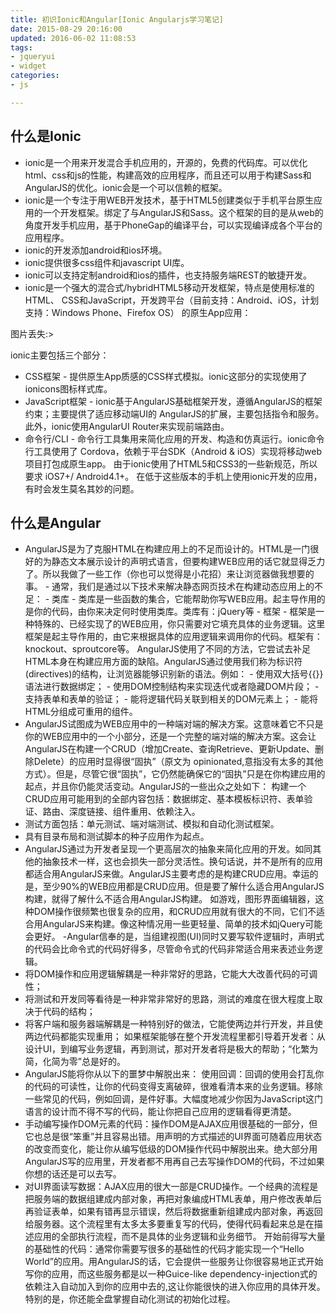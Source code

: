 ```yaml
---
title: 初识Ionic和Angular[Ionic Angularjs学习笔记]
date: 2015-08-29 20:16:00
updated: 2016-06-02 11:08:53
tags: 
- jqueryui
- widget
categories: 
- js

---
```

## 什么是Ionic

   - ionic是一个用来开发混合手机应用的，开源的，免费的代码库。可以优化html、css和js的性能，构建高效的应用程序，而且还可以用于构建Sass和AngularJS的优化。ionic会是一个可以信赖的框架。
   - ionic是一个专注于用WEB开发技术，基于HTML5创建类似于手机平台原生应用的一个开发框架。绑定了与AngularJS和Sass。这个框架的目的是从web的角度开发手机应用，基于PhoneGap的编译平台，可以实现编译成各个平台的应用程序。
   - ionic的开发添加android和ios环境。
   - ionic提供很多css组件和javascript UI库。
   - ionic可以支持定制android和ios的插件，也支持服务端REST的敏捷开发。
 - ionic是一个强大的混合式/hybridHTML5移动开发框架，特点是使用标准的HTML、 CSS和JavaScript，开发跨平台（目前支持：Android、iOS，计划支持：Windows Phone、Firefox OS） 的原生App应用：


<!--more-->

图片丢失:>

ionic主要包括三个部分：
- CSS框架 - 提供原生App质感的CSS样式模拟。ionic这部分的实现使用了ionicons图标样式库。
- JavaScript框架 - ionic基于AngularJS基础框架开发，遵循AngularJS的框架约束；主要提供了适应移动端UI的 AngularJS的扩展，主要包括指令和服务。此外，ionic使用AngularUI Router来实现前端路由。
- 命令行/CLI - 命令行工具集用来简化应用的开发、构造和仿真运行。ionic命令行工具使用了 Cordova，依赖于平台SDK（Android & iOS）实现将移动web项目打包成原生app。
由于ionic使用了HTML5和CSS3的一些新规范，所以要求 iOS7+/ Android4.1+。 在低于这些版本的手机上使用ionic开发的应用，有时会发生莫名其妙的问题。

## 什么是Angular
   - AngularJS是为了克服HTML在构建应用上的不足而设计的。HTML是一门很好的为静态文本展示设计的声明式语言，但要构建WEB应用的话它就显得乏力了。所以我做了一些工作（你也可以觉得是小花招）来让浏览器做我想要的事。
    - 通常，我们是通过以下技术来解决静态网页技术在构建动态应用上的不足：
    -  类库 - 类库是一些函数的集合，它能帮助你写WEB应用。起主导作用的是你的代码，由你来决定何时使用类库。类库有：jQuery等
    - 框架 - 框架是一种特殊的、已经实现了的WEB应用，你只需要对它填充具体的业务逻辑。这里框架是起主导作用的，由它来根据具体的应用逻辑来调用你的代码。框架有：knockout、sproutcore等。
AngularJS使用了不同的方法，它尝试去补足HTML本身在构建应用方面的缺陷。AngularJS通过使用我们称为标识符(directives)的结构，让浏览器能够识别新的语法。例如：
    -  使用双大括号{{}}语法进行数据绑定；
    -  使用DOM控制结构来实现迭代或者隐藏DOM片段；
    - 支持表单和表单的验证；
    - 能将逻辑代码关联到相关的DOM元素上；
    - 能将HTML分组成可重用的组件。
   - AngularJS试图成为WEB应用中的一种端对端的解决方案。这意味着它不只是你的WEB应用中的一个小部分，还是一个完整的端对端的解决方案。这会让AngularJS在构建一个CRUD（增加Create、查询Retrieve、更新Update、删除Delete）的应用时显得很“固执”（原文为 opinionated,意指没有太多的其他方式）。但是，尽管它很“固执”，它仍然能确保它的“固执”只是在你构建应用的起点，并且你仍能灵活变动。AngularJS的一些出众之处如下：
构建一个CRUD应用可能用到的全部内容包括：数据绑定、基本模板标识符、表单验证、路由、深度链接、组件重用、依赖注入。
   - 测试方面包括：单元测试、端对端测试、模拟和自动化测试框架。
   - 具有目录布局和测试脚本的种子应用作为起点。
   - AngularJS通过为开发者呈现一个更高层次的抽象来简化应用的开发。如同其他的抽象技术一样，这也会损失一部分灵活性。换句话说，并不是所有的应用都适合用AngularJS来做。AngularJS主要考虑的是构建CRUD应用。幸运的是，至少90%的WEB应用都是CRUD应用。但是要了解什么适合用AngularJS构建，就得了解什么不适合用AngularJS构建。
如游戏，图形界面编辑器，这种DOM操作很频繁也很复杂的应用，和CRUD应用就有很大的不同，它们不适合用AngularJS来构建。像这种情况用一些更轻量、简单的技术如jQuery可能会更好。
   -Angular信奉的是，当组建视图(UI)同时又要写软件逻辑时，声明式的代码会比命令式的代码好得多，尽管命令式的代码非常适合用来表述业务逻辑。
   - 将DOM操作和应用逻辑解耦是一种非常好的思路，它能大大改善代码的可调性；
   - 将测试和开发同等看待是一种非常非常好的思路，测试的难度在很大程度上取决于代码的结构；
   - 将客户端和服务器端解耦是一种特别好的做法，它能使两边并行开发，并且使两边代码都能实现重用；
     如果框架能够在整个开发流程里都引导着开发者：从设计UI，到编写业务逻辑，再到测试，那对开发者将是极大的帮助；“化繁为简，化简为零”总是好的。
   - AngularJS能将你从以下的噩梦中解脱出来：
使用回调：回调的使用会打乱你的代码的可读性，让你的代码变得支离破碎，很难看清本来的业务逻辑。移除一些常见的代码，例如回调，是件好事。大幅度地减少你因为JavaScript这门语言的设计而不得不写的代码，能让你把自己应用的逻辑看得更清楚。
   - 手动编写操作DOM元素的代码：操作DOM是AJAX应用很基础的一部分，但它也总是很“笨重”并且容易出错。用声明的方式描述的UI界面可随着应用状态的改变而变化，能让你从编写低级的DOM操作代码中解脱出来。绝大部分用AngularJS写的应用里，开发者都不用再自己去写操作DOM的代码，不过如果你想的话还是可以去写。
   - 对UI界面读写数据：AJAX应用的很大一部是CRUD操作。一个经典的流程是把服务端的数据组建成内部对象，再把对象编成HTML表单，用户修改表单后再验证表单，如果有错再显示错误，然后将数据重新组建成内部对象，再返回给服务器。这个流程里有太多太多要重复写的代码，使得代码看起来总是在描述应用的全部执行流程，而不是具体的业务逻辑和业务细节。
开始前得写大量的基础性的代码：通常你需要写很多的基础性的代码才能实现一个“Hello World”的应用。用AngularJS的话，它会提供一些服务让你很容易地正式开始写你的应用，而这些服务都是以一种Guice-like dependency-injection式的依赖注入自动加入到你的应用中去的,这让你能很快的进入你应用的具体开发。特别的是，你还能全盘掌握自动化测试的初始化过程。
